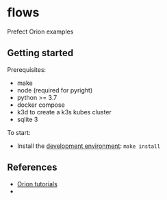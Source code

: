 # flows

Prefect Orion examples 

## Getting started

Prerequisites:

- make
- node (required for pyright)
- python >= 3.7
- docker compose
- k3d to create a k3s kubes cluster
- sqlite 3

To start:

- Install the [development environment](CONTRIBUTING.md#Development-environment): `make install`

## References

- [Orion tutorials](https://orion-docs.prefect.io/tutorials/first-steps/)
- 
